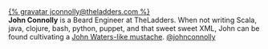 <div class="profile-container">
  <div class="profile-thumb">
  <a href="http://foobarmustache.tumblr.com">
  {% gravatar jconnolly@theladders.com %}
  </a>
  </div>
  <div class="profile-content">
    <strong>John Connolly</strong> is a Beard Engineer at TheLadders. When not writing Scala, java, clojure, bash, python, puppet, and that sweet sweet XML, John can be found cultivating a <a href="http://28.media.tumblr.com/tumblr_m04nl5WEi21qgiozlo1_500.jpg">John Waters-like mustache</a>. 
    <a href="https://twitter.com/johnconnolly" class="twitter-follow-button" data-show-count="false">@johnconnolly</a>
    <script>!function(d,s,id){var js,fjs=d.getElementsByTagName(s)[0];if(!d.getElementById(id)){js=d.createElement(s);js.id=id;js.src="//platform.twitter.com/widgets.js";fjs.parentNode.insertBefore(js,fjs);}}(document,"script","twitter-wjs");</script>
  </div>
</div>
